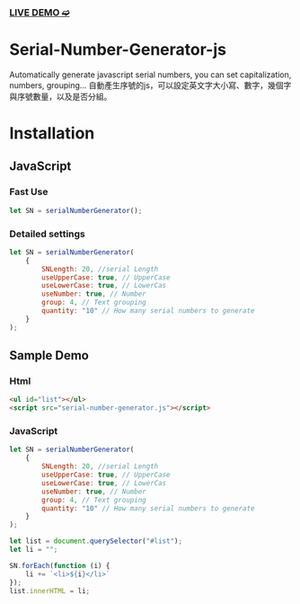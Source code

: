 ### [LIVE DEMO ➫](https://codepen.io/BlackDog1121/pen/qBKvaKB)

# Serial-Number-Generator-js
Automatically generate javascript serial numbers, you can set capitalization, numbers, grouping...
自動產生序號的js，可以設定英文字大小寫、數字，幾個字與序號數量，以及是否分組。

# Installation
<script src="serial-number-generator.js"></script>

## JavaScript
### Fast Use
```javascript
let SN = serialNumberGenerator();
```
### Detailed settings
```javascript
let SN = serialNumberGenerator(
    {
        SNLength: 20, //serial Length
        useUpperCase: true, // UpperCase
        useLowerCase: true, // LowerCas
        useNumber: true, // Number
        group: 4, // Text grouping
        quantity: "10" // How many serial numbers to generate
    }
);
```


## Sample Demo
### Html
```html
<ul id="list"></ul>
<script src="serial-number-generator.js"></script>
```

### JavaScript
```javascript
let SN = serialNumberGenerator(
    {
        SNLength: 20, //serial Length
        useUpperCase: true, // UpperCase
        useLowerCase: true, // LowerCas
        useNumber: true, // Number
        group: 4, // Text grouping
        quantity: "10" // How many serial numbers to generate
    }
);

let list = document.querySelector("#list");
let li = "";

SN.forEach(function (i) {
    li += `<li>${i}</li>`
});
list.innerHTML = li;
```

